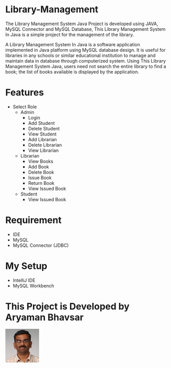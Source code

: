 # Library-Management

The Library Management System Java Project is developed using JAVA, MySQL Connector and MySQL Database, This Library Management System In Java  is a simple project for the management of the library.

A Library Management System In Java is a software application implemented in Java platform using MySQL database design. It is useful for libraries in any schools or similar educational institution to manage and maintain data in database through computerized system. Using This Library Management System Java, users need not search the entire library to find a book; the list of books available is displayed by the application.

# Features
* Select Role
   * Admin
      * Login
      * Add Student
      * Delete Student
      * View Student
      * Add Librarian
      * Delete Librarian
      * View Librarian
   * Librarian
      * View Books
      * Add Book
      * Delete Book
      * Issue Book
      * Return Book
      * View Issued Book   
   * Student
      * View Issued Book 

# Requirement
 * IDE
 * MySQL
 * MySQL Connector (JDBC)

# My Setup
* IntelliJ IDE
* MySQL Workbench

# This Project is Developed by Aryaman Bhavsar
![Project Image](https://github.com/patidarabhayn1/Confusion-react/blob/master/public/assets/images/alberto.png?raw=true)
